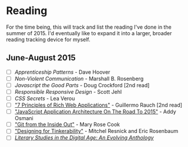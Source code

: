 # Reading
For the time being, this will track and list the reading I've done in the summer of 2015. I'd eventually like to expand it into a larger, broader reading tracking device for myself.

## June-August 2015
* [ ] *Apprenticeship Patterns* - Dave Hoover
* [ ] *Non-Violent Communication* - Marshall B. Rosenberg
* [ ] *Javascript the Good Parts* - Doug Crockford [2nd read]
* [ ] *Responsible Responsive Design* - Scott Jehl
* [ ] *CSS Secrets* - Lea Verou
* [ ] ["7 Principles of Rich Web Applications"](http://rauchg.com/2014/7-principles-of-rich-web-applications/) - Guillermo Rauch [2nd read]
* [ ] ["JavaScript Application Architecture On The Road To 2015"](https://medium.com/dev-channel/javascript-application-architecture-on-the-road-to-2015-d8125811101b) - Addy Osmani
* [ ] ["Git from the Inside Out"](https://codewords.recurse.com/issues/two/git-from-the-inside-out) - Mary Rose Cook
* [ ] ["Designing for Tinkerability"](http://web.media.mit.edu/~mres/papers/designing-for-tinkerability.pdf) - Mitchel Resnick and Eric Rosenbaum
* [ ] [*Literary Studies in the Digital Age: An Evolving Anthology*](https://dlsanthology.commons.mla.org/)

